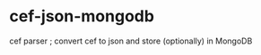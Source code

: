 cef-json-mongodb
================

cef parser ; convert cef to json and store (optionally) in MongoDB
